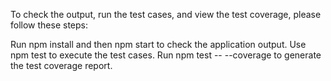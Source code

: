 To check the output, run the test cases, and view the test coverage, please follow these steps:

Run npm install and then npm start to check the application output.
Use npm test to execute the test cases.
Run npm test -- --coverage to generate the test coverage report.
